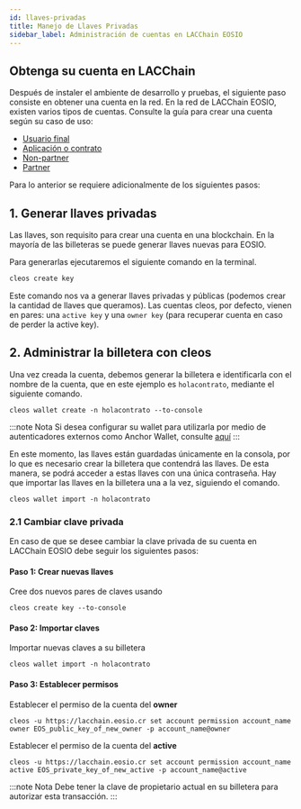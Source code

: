 ```yaml
---
id: llaves-privadas
title: Manejo de Llaves Privadas
sidebar_label: Administración de cuentas en LACChain EOSIO
---
```


## Obtenga su cuenta en LACChain

Después de instaler el ambiente de desarrollo y pruebas, el siguiente paso consiste en obtener una cuenta en la red. En la red de LACChain EOSIO, existen varios tipos de cuentas. Consulte la guía para crear una cuenta según su caso de uso:

- [Usuario final](./crear-cuenta-usuario)
- [Aplicación o contrato](./crear-cuenta-contrato)
- [Non-partner](./crear-cuenta-entidad)
- [Partner](./crear-cuenta-entidad)

Para lo anterior se requiere adicionalmente de los siguientes pasos:

## 1. Generar llaves privadas

Las llaves, son requisito para crear una cuenta en una blockchain. En la mayoría de las billeteras se puede generar llaves nuevas para EOSIO.

Para generarlas ejecutaremos el siguiente comando en la terminal.

```bash
cleos create key
```

Este comando nos va a generar llaves privadas y públicas (podemos crear la cantidad de llaves que queramos). Las cuentas cleos, por defecto, vienen en pares: una `active key` y una `owner key` (para recuperar cuenta en caso de perder la active key).

## 2. Administrar la billetera con cleos

Una vez creada la cuenta, debemos generar la billetera e identificarla con el nombre de la cuenta, que en este ejemplo es `holacontrato`, mediante el siguiente comando.

```
cleos wallet create -n holacontrato --to-console
```

:::note Nota
Si desea configurar su wallet para utilizarla por medio de autenticadores externos como Anchor Wallet, consulte [aquí](./configurar-wallet)
:::

En este momento, las llaves están guardadas únicamente en la consola, por lo que es necesario crear la billetera que contendrá las llaves. De esta manera, se podrá acceder a estas llaves con una única contraseña. Hay que importar las llaves en la billetera una a la vez, siguiendo el comando.

```
cleos wallet import -n holacontrato
```` 

### 2.1 Cambiar clave privada

En caso de que se desee cambiar la clave privada de su cuenta en LACChain EOSIO debe seguir los siguientes pasos:

#### Paso 1: Crear nuevas llaves

Cree dos nuevos pares de claves usando 

```
cleos create key --to-console
```

#### Paso 2: Importar claves

Importar nuevas claves a su billetera 

```
cleos wallet import -n holacontrato
```

#### Paso 3: Establecer permisos

Establecer el permiso de la cuenta del **owner** 

```
cleos -u https://lacchain.eosio.cr set account permission account_name owner EOS_public_key_of_new_owner -p account_name@owner
```

Establecer el permiso de la cuenta del **active** 

```
cleos -u https://lacchain.eosio.cr set account permission account_name active EOS_private_key_of_new_active -p account_name@active
```

:::note Nota
Debe tener la clave de propietario actual en su billetera para autorizar esta transacción.
:::
